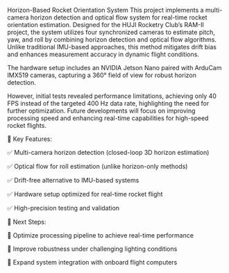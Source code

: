 Horizon-Based Rocket Orientation System
This project implements a multi-camera horizon detection and optical flow system for real-time rocket orientation estimation. Designed for the HUJI Rocketry Club’s RAM-II project, the system utilizes four synchronized cameras to estimate pitch, yaw, and roll by combining horizon detection and optical flow algorithms. Unlike traditional IMU-based approaches, this method mitigates drift bias and enhances measurement accuracy in dynamic flight conditions.

The hardware setup includes an NVIDIA Jetson Nano paired with ArduCam IMX519 cameras, capturing a 360° field of view for robust horizon detection.

However, initial tests revealed performance limitations, achieving only 40 FPS instead of the targeted 400 Hz data rate, highlighting the need for further optimization. Future developments will focus on improving processing speed and enhancing real-time capabilities for high-speed rocket flights.


📌 Key Features:

✅ Multi-camera horizon detection (closed-loop 3D horizon estimation)

✅ Optical flow for roll estimation (unlike horizon-only methods)

✅ Drift-free alternative to IMU-based systems

✅ Hardware setup optimized for real-time rocket flight

✅ High-precision testing and validation


🚀 Next Steps:

🔹 Optimize processing pipeline to achieve real-time performance

🔹 Improve robustness under challenging lighting conditions

🔹 Expand system integration with onboard flight computers

